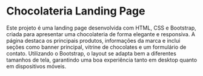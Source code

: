 # Chocolateria Landing Page
Este projeto é uma landing page desenvolvida com HTML, CSS e Bootstrap, criada para apresentar uma chocolateria de forma elegante e responsiva. A página destaca os principais produtos, informações da marca e inclui seções como banner principal, vitrine de chocolates e um formulário de contato. Utilizando o Bootstrap, o layout se adapta bem a diferentes tamanhos de tela, garantindo uma boa experiência tanto em desktop quanto em dispositivos móveis.
